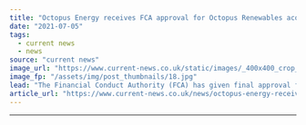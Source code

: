 ```yaml
---
title: "Octopus Energy receives FCA approval for Octopus Renewables acquisition"
date: "2021-07-05"
tags: 
  - current news
  - news
source: "current news"
image_url: "https://www.current-news.co.uk/static/images/_400x400_crop_center-center/Octopus-Energy-wind-turbine-Credit-Octopus-Energy.jpg"
image_fp: "/assets/img/post_thumbnails/18.jpg"
lead: "​The Financial Conduct Authority (FCA) has given final approval for the Octopus Energy Group’s acquisition of its sister company Octopus Renewables."
article_url: "https://www.current-news.co.uk/news/octopus-energy-receives-fca-approval-for-octopus-renewables-acquisition?utm_source=rss-feeds&utm_medium=rss&utm_campaign=rss"
---
```


---
